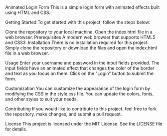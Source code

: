 Animated Login Form
This is a simple login form with animated effects built using HTML and CSS.

Getting Started
To get started with this project, follow the steps below:

Clone the repository to your local machine.
Open the index.html file in a web browser.
Prerequisites
A modern web browser that supports HTML5 and CSS3.
Installation
There is no installation required for this project. Simply clone the repository or download the files and open the index.html file in a web browser.

Usage
Enter your username and password in the input fields provided. The input fields have an animated effect that changes the color of the border and text as you focus on them. Click on the "Login" button to submit the form.

Customization
You can customize the appearance of the login form by modifying the CSS in the style.css file. You can update the colors, fonts, and other styles to suit your needs.

Contributing
If you would like to contribute to this project, feel free to fork the repository, make changes, and submit a pull request.

License
This project is licensed under the MIT License. See the LICENSE file for details.
